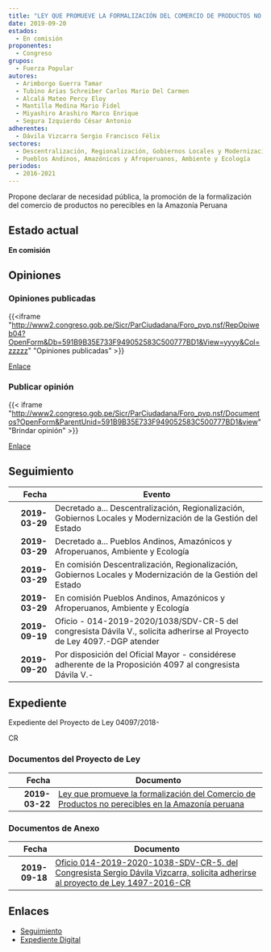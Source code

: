 ```yaml
---
title: "LEY QUE PROMUEVE LA FORMALIZACIÓN DEL COMERCIO DE PRODUCTOS NO PERECIBLES EN LA AMAZONÍA PERUANA"
date: 2019-09-20
estados: 
  - En comisión
proponentes: 
  - Congreso
grupos: 
  - Fuerza Popular
autores: 
  - Arimborgo Guerra Tamar
  - Tubino Arias Schreiber Carlos Mario Del Carmen
  - Alcalá Mateo Percy Eloy
  - Mantilla Medina Mario Fidel
  - Miyashiro Arashiro Marco Enrique
  - Segura Izquierdo César Antonio
adherentes: 
  - Dávila Vizcarra Sergio Francisco Félix
sectores: 
  - Descentralización, Regionalización, Gobiernos Locales y Modernización de la Gestión del Estado
  - Pueblos Andinos, Amazónicos y Afroperuanos, Ambiente y Ecología
periodos: 
  - 2016-2021
---
```


Propone declarar de necesidad pública, la promoción de la formalización del comercio de productos no perecibles en la Amazonía Peruana


## Estado actual

**En comisión**

## Opiniones

### Opiniones publicadas

{{<iframe "http://www2.congreso.gob.pe/Sicr/ParCiudadana/Foro_pvp.nsf/RepOpiweb04?OpenForm&Db=591B9B35E733F949052583C500777BD1&View=yyyy&Col=zzzzz" "Opiniones publicadas" >}}

[Enlace](http://www2.congreso.gob.pe/Sicr/ParCiudadana/Foro_pvp.nsf/RepOpiweb04?OpenForm&Db=591B9B35E733F949052583C500777BD1&View=yyyy&Col=zzzzz)
### Publicar opinión

{{< iframe "http://www2.congreso.gob.pe/Sicr/ParCiudadana/Foro_pvp.nsf/Documentos?OpenForm&ParentUnid=591B9B35E733F949052583C500777BD1&view" "Brindar opinión" >}}

[Enlace](http://www2.congreso.gob.pe/Sicr/ParCiudadana/Foro_pvp.nsf/Documentos?OpenForm&ParentUnid=591B9B35E733F949052583C500777BD1&view)

## Seguimiento

| Fecha | Evento |
|------:|--------|
| **2019-03-29** | Decretado a... Descentralización, Regionalización, Gobiernos Locales y Modernización de la Gestión del Estado|
| **2019-03-29** | Decretado a... Pueblos Andinos, Amazónicos y Afroperuanos, Ambiente y Ecología|
| **2019-03-29** | En comisión Descentralización, Regionalización, Gobiernos Locales y Modernización de la Gestión del Estado|
| **2019-03-29** | En comisión Pueblos Andinos, Amazónicos y Afroperuanos, Ambiente y Ecología|
| **2019-09-19** | Oficio - 014-2019-2020/1038/SDV-CR-5 del congresista Dávila V., solicita adherirse al Proyecto de Ley 4097.-DGP atender|
| **2019-09-20** | Por disposición del Oficial Mayor - considérese adherente de la Proposición 4097 al congresista Dávila V.-|


## Expediente

Expediente del Proyecto de Ley 04097/2018-

CR


### Documentos del Proyecto de Ley

| Fecha | Documento |
|------:|--------|
| **2019-03-22** | [Ley que promueve la formalización del Comercio de Productos no perecibles en la Amazonía peruana](http://www.leyes.congreso.gob.pe/Documentos/2016_2021/Proyectos_de_Ley_y_de_Resoluciones_Legislativas/PL0409720190322.pdf) |

### Documentos de Anexo

| Fecha | Documento |
|------:|--------|
| **2019-09-18** | [Oficio 014-2019-2020-1038-SDV-CR-5, del Congresista Sergio Dávila Vizcarra, solicita adherirse al proyecto de Ley 1497-2016-CR](http://www.leyes.congreso.gob.pe/Documentos/2016_2021/Adhesiones/Proyectos_de_Ley/OFICIO-014-2019-2020-1023-SDV-CR-5.pdf) |

## Enlaces 

- [Seguimiento](http://www2.congreso.gob.pe/Sicr/TraDocEstProc/CLProLey2016.nsf/f7fff46988ca05b1052578e100829cc7/96bc84037a084063052583c5007d972c?OpenDocument)
- [Expediente Digital](http://www2.congreso.gob.pe/Sicr/TraDocEstProc/CLProLey2016.nsf/f7fff46988ca05b1052578e100829cc7/96bc84037a084063052583c5007d972c?OpenDocument&Click=05257FB7005EB655.eb71d0cf91d8294e05256cdf006b5706/$Body/0.1C6C)
